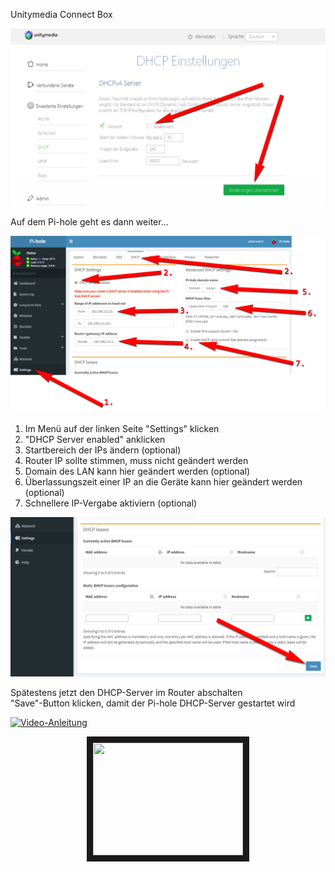 Unitymedia Connect Box

![](UMconnectbox1.png)

Auf dem Pi-hole geht es dann weiter...

![](Pi-DHCP.png)

1. Im Menü auf der linken Seite "Settings" klicken<br>
2. "DHCP Server enabled" anklicken<br>
3. Startbereich der IPs ändern (optional)<br>
4. Router IP sollte stimmen, muss nicht geändert werden<br>
5. Domain des LAN kann hier geändert werden (optional)<br>
6. Überlassungszeit einer IP an die Geräte kann hier geändert werden (optional)<br>
7. Schnellere IP-Vergabe aktiviern (optional)<br>

![](Pi-DHCP2.png)

Spätestens jetzt den DHCP-Server im Router abschalten<br>
"Save"-Button klicken, damit der Pi-hole DHCP-Server gestartet wird<br>

[![Video-Anleitung](http://img.youtube.com/vi/IYQOpsu1zqAE/0.jpg)](http://www.youtube.com/watch?v=IYQOpsu1zqAE "Connect Box")

<center>

<a href="http://www.youtube.com/watch?feature=player_embedded&v=IYQOpsu1zqAE" target="_blank"><img src="http://img.youtube.com/vi/IYQOpsu1zqAE/0.jpg" width="240" height="180" border="10" /></a>

</center>
